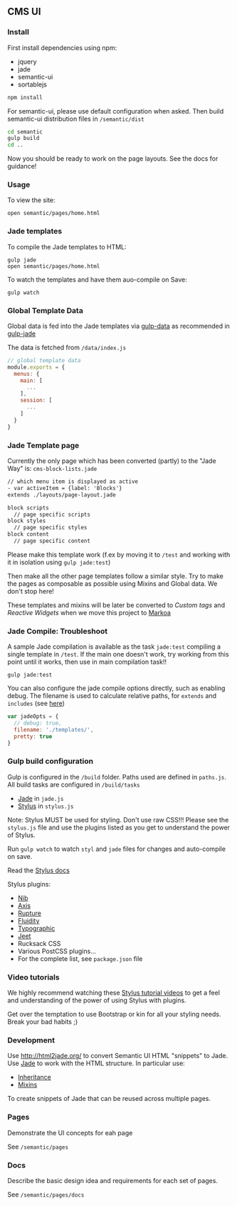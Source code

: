 CMS UI
------

### Install

First install dependencies using npm:

-	jquery
-	jade
-	semantic-ui
-	sortablejs

```sh
npm install
```

For semantic-ui, please use default configuration when asked. Then build semantic-ui distribution files in `/semantic/dist`

```sh
cd semantic
gulp build
cd ..
```

Now you should be ready to work on the page layouts. See the docs for guidance!

### Usage

To view the site:

```
open semantic/pages/home.html
```

### Jade templates

To compile the Jade templates to HTML:

```
gulp jade
open semantic/pages/home.html
```

To watch the templates and have them auo-compile on Save:

`gulp watch`

### Global Template Data

Global data is fed into the Jade templates via [gulp-data](https://www.npmjs.com/package/gulp-data) as recommended in [gulp-jade](https://github.com/phated/gulp-jade)

The data is fetched from `/data/index.js`

```js
// global template data
module.exports = {
  menus: {
    main: [
      ...
    ],
    session: [
      ...
    ]
  }
}
```

### Jade Template page

Currently the only page which has been converted (partly) to the "Jade Way" is: `cms-block-lists.jade`

```html
// which menu item is displayed as active
- var activeItem = {label: 'Blocks'}
extends ./layouts/page-layout.jade      

block scripts
  // page specific scripts
block styles
  // page specific styles
block content
  // page specific content
```

Please make this template work (f.ex by moving it to `/test` and working with it in isolation using `gulp jade:test`\)

Then make all the other page templates follow a similar style. Try to make the pages as composable as possible using Mixins and Global data. We don't stop here!

These templates and mixins will be later be converted to *Custom tags* and *Reactive Widgets* when we move this project to [Markoa](https://github.com/kristianmandrup/markoa)

### Jade Compile: Troubleshoot

A sample Jade compilation is available as the task `jade:test` compiling a single template in `/test`. If the main one doesn't work, try working from this point until it works, then use in main compilation task!!

`gulp jade:test`

You can also configure the jade compile options directly, such as enabling debug. The filename is used to calculate relative paths, for `extends` and `includes` (see [here](https://github.com/viniwrubleski/grunt-jade-php/issues/2)\)

```js
var jadeOpts = {
  // debug: true,
  filename: './templates/',
  pretty: true
}
```

### Gulp build configuration

Gulp is configured in the `/build` folder. Paths used are defined in `paths.js`. All build tasks are configured in `/build/tasks`

-	[Jade](http://jade-lang.com/) in `jade.js`
-	[Stylus](https://learnboost.github.io/stylus/) in `stylus.js`

Note: Stylus MUST be used for styling. Don't use raw CSS!!! Please see the `stylus.js` file and use the plugins listed as you get to understand the power of Stylus.

Run `gulp watch` to watch `styl` and `jade` files for changes and auto-compile on save.

Read the [Stylus docs](https://learnboost.github.io/stylus/)

Stylus plugins:

-	[Nib](https://github.com/tj/nib)
-	[Axis](http://axis.netlify.com/)
-	[Rupture](http://jenius.github.io/rupture/)
-	[Fluidity](www.fluiditycss.com)
-	[Typographic](https://github.com/corysimmons/typographic)
-	[Jeet](http://jeet.gs/)
-	Rucksack CSS
-	Various PostCSS plugins...
-	For the complete list, see `package.json` file

### Video tutorials

We highly recommend watching these [Stylus tutorial videos](https://www.youtube.com/playlist?list=PLLnpHn493BHFWQGA1PcyQZWAfR96a4CkH) to get a feel and understanding of the power of using Stylus with plugins.

Get over the temptation to use Bootstrap or kin for all your styling needs. Break your bad habits ;)

### Development

Use http://html2jade.org/ to convert Semantic UI HTML "snippets" to Jade. Use [Jade](http://jade-lang.com/) to work with the HTML structure. In particular use:

-	[Inheritance](http://jade-lang.com/reference/extends/)
-	[Mixins](http://jade-lang.com/reference/mixins/)

To create snippets of Jade that can be reused across multiple pages.

### Pages

Demonstrate the UI concepts for eah page

See `/semantic/pages`

### Docs

Describe the basic design idea and requirements for each set of pages.

See `/semantic/pages/docs`
